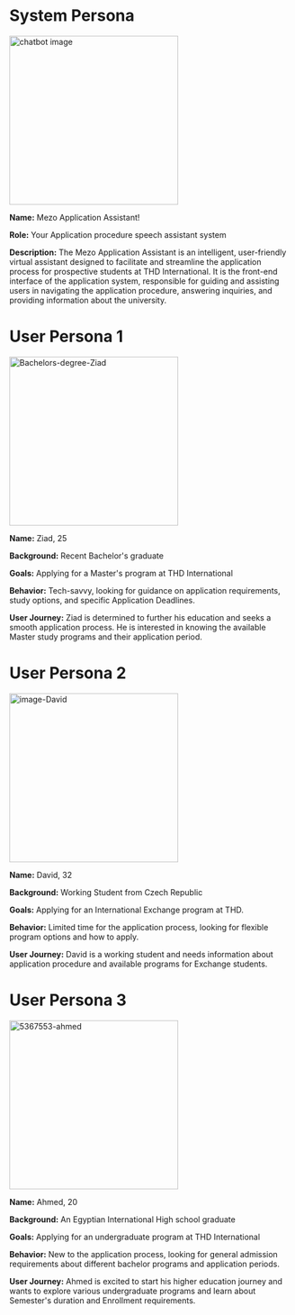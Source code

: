 # System Persona

<img src="uploads/fc1a11ee96043eec380f0229492f7d91/chatbot_image.jpg" alt="chatbot image" width="300">

**Name:** Mezo Application Assistant!

**Role:** Your Application procedure speech assistant system

**Description:** The Mezo Application Assistant is an intelligent, user-friendly virtual assistant designed to facilitate and streamline the application process for prospective students at THD International. It is the front-end interface of the application system, responsible for guiding and assisting users in navigating the application procedure, answering inquiries, and providing information about the university.

# User Persona 1

<img src="uploads/750c96d4674a7ea5690af47f3ce4299c/Bachelors-degree-Ziad.jpg" alt="Bachelors-degree-Ziad" width="300">

**Name:** Ziad, 25

**Background:** Recent Bachelor's graduate

**Goals:** Applying for a Master's program at THD International

**Behavior:** Tech-savvy, looking for guidance on application requirements, study options, and specific Application Deadlines.

**User Journey:** Ziad is determined to further his education and seeks a smooth application process. He is interested in knowing the available Master study programs and their application period.

# User Persona 2

<img src="uploads/d6c0e7e61335a86ba794418b4341b40a/image-David.jpg" alt="image-David" width="300">


**Name:** David, 32

**Background:** Working Student from Czech Republic

**Goals:** Applying for an International Exchange program at THD.

**Behavior:** Limited time for the application process, looking for flexible program options and how to apply.

**User Journey:** David is a working student and needs information about application procedure and available programs for Exchange students.

# User Persona 3

<img src="uploads/6b2258dbd253df324e664485e1648189/5367553-ahmed.jpg" alt="5367553-ahmed" width="300">

**Name:** Ahmed, 20

**Background:** An Egyptian International High school graduate

**Goals:** Applying for an undergraduate program at THD International

**Behavior:** New to the application process, looking for general admission requirements about different 
 bachelor programs and application periods.

**User Journey:** Ahmed is excited to start his higher education journey and wants to explore various undergraduate programs and learn about Semester's duration and Enrollment requirements.

